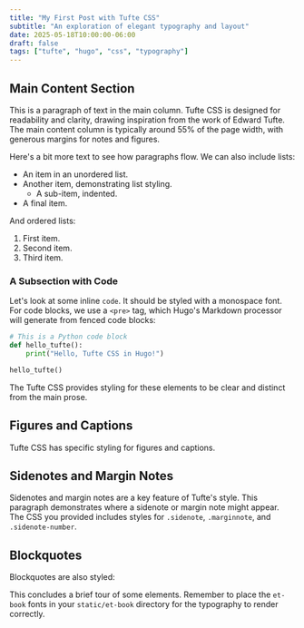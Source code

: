 ```yaml
---
title: "My First Post with Tufte CSS"
subtitle: "An exploration of elegant typography and layout"
date: 2025-05-18T10:00:00-06:00
draft: false
tags: ["tufte", "hugo", "css", "typography"]
---
```



## Main Content Section

This is a paragraph of text in the main column. Tufte CSS is designed for readability and clarity, drawing inspiration from the work of Edward Tufte. The main content column is typically around 55% of the page width, with generous margins for notes and figures.

Here's a bit more text to see how paragraphs flow. We can also include lists:

* An item in an unordered list.
* Another item, demonstrating list styling.
    * A sub-item, indented.
* A final item.

And ordered lists:

1.  First item.
2.  Second item.
3.  Third item.

### A Subsection with Code

Let's look at some inline `code`. It should be styled with a monospace font. For code blocks, we use a `<pre>` tag, which Hugo's Markdown processor will generate from fenced code blocks:

```python
# This is a Python code block
def hello_tufte():
    print("Hello, Tufte CSS in Hugo!")

hello_tufte()
```

The Tufte CSS provides styling for these elements to be clear and distinct from the main prose.

## Figures and Captions

Tufte CSS has specific styling for figures and captions.
## Sidenotes and Margin Notes

Sidenotes and margin notes are a key feature of Tufte's style.
This paragraph demonstrates where a sidenote or margin note might appear. The CSS you provided includes styles for `.sidenote`, `.marginnote`, and `.sidenote-number`.

## Blockquotes

Blockquotes are also styled:


This concludes a brief tour of some elements. Remember to place the `et-book` fonts in your `static/et-book` directory for the typography to render correctly.
